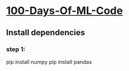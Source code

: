 # [100-Days-Of-ML-Code](https://github.com/Avik-Jain/100-Days-Of-ML-Code)


## Install dependencies

### step 1:
  pip install numpy 
  pip install pandas
